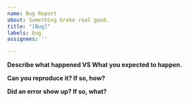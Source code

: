 ```yaml
---
name: Bug Report
about: Something broke real good.
title: "[Bug]"
labels: bug
assignees: ''

---
```


**Describe what happened VS What you expected to happen.**


**Can you reproduce it? If so, how?**


**Did an error show up? If so, what?**

